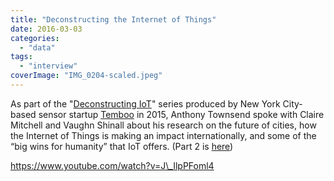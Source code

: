 ```yaml
---
title: "Deconstructing the Internet of Things"
date: 2016-03-03
categories: 
  - "data"
tags: 
  - "interview"
coverImage: "IMG_0204-scaled.jpeg"
---
```


As part of the "[Deconstructing IoT](https://www.youtube.com/playlist?list=PLfiim-2uFCCNA8Y-GWPNDR-lkqMwQUHkY)" series produced by New York City-based sensor startup [Temboo](https://temboo.com/) in 2015, Anthony Townsend spoke with Claire Mitchell and Vaughn Shinall about his research on the future of cities, how the Internet of Things is making an impact internationally, and some of the “big wins for humanity” that IoT offers. (Part 2 is [here](https://www.youtube.com/watch?v=bQ4gunUgF3U&list=PLfiim-2uFCCNA8Y-GWPNDR-lkqMwQUHkY&index=14&t=0s))

https://www.youtube.com/watch?v=J\_IlpPFoml4
